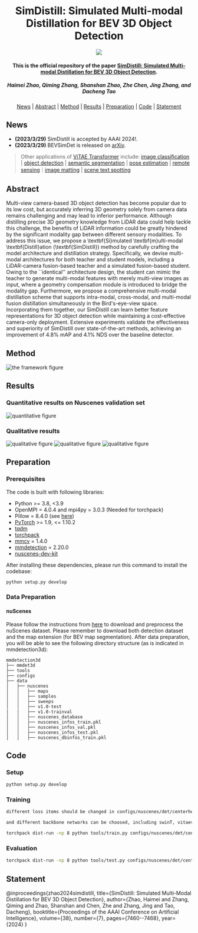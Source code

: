 <h1 align="center">SimDistill: Simulated Multi-modal Distillation for BEV 3D Object Detection</h1>
<p align="center">
<a href="https://arxiv.org/abs/2303.16818"><img  src="https://img.shields.io/badge/arXiv-Paper-<COLOR>.svg" ></a>
<h4 align="center">This is the official repository of the paper <a href="https://arxiv.org/abs/2303.16818">SimDistill: Simulated Multi-modal Distillation for BEV 3D Object Detection</a>.</h4>
<h5 align="center"><em>Haimei Zhao, Qiming Zhang, Shanshan Zhao, Zhe Chen, Jing Zhang, and Dacheng Tao</em></h5>
<p align="center">
  <a href="#news">News</a> |
  <a href="#abstract">Abstract</a> |
  <a href="#method">Method</a> |
  <a href="#results">Results</a> |
  <a href="#preparation">Preparation</a> |
  <a href="#code">Code</a> |
  <a href="#statement">Statement</a>
</p>

## News
- **(2023/3/29)** SimDistill is accepted by AAAI 2024!.
- **(2023/3/29)** BEVSimDet is released on [arXiv](https://arxiv.org/abs/2303.16818).

> Other applications of [ViTAE Transformer](https://github.com/ViTAE-Transformer/ViTAE-Transformer) include: [image classification](https://github.com/ViTAE-Transformer/ViTAE-Transformer/tree/main/Image-Classification) | [object detection](https://github.com/ViTAE-Transformer/ViTAE-Transformer/tree/main/Object-Detection) | [semantic segmentation](https://github.com/ViTAE-Transformer/ViTAE-Transformer/tree/main/Semantic-Segmentation) | [pose estimation](https://github.com/ViTAE-Transformer/ViTPose) | [remote sensing](https://github.com/ViTAE-Transformer/ViTAE-Transformer-Remote-Sensing)｜[image matting](https://github.com/ViTAE-Transformer/ViTAE-Transformer-Matting) | [scene text spotting](https://github.com/ViTAE-Transformer/ViTAE-Transformer-Scene-Text-Detection)


## Abstract

Multi-view camera-based 3D object detection has become popular due to its low cost, but accurately inferring 3D geometry solely from camera data remains challenging and may lead to inferior performance. Although distilling precise 3D geometry knowledge from LiDAR data could help tackle this challenge, the benefits of LiDAR information could be greatly hindered by the significant modality gap between different sensory modalities. To address this issue, we propose a \textbf{Si}mulated \textbf{m}ulti-modal \textbf{Distill}ation (\textbf{SimDistill}) method by carefully crafting the model architecture and distillation strategy. Specifically, we devise multi-modal architectures for both teacher and student models, including a LiDAR-camera fusion-based teacher and a simulated fusion-based student. Owing to the ``identical'' architecture design, the student can mimic the teacher to generate multi-modal features with merely multi-view images as input, where a geometry compensation module is introduced to bridge the modality gap. Furthermore, we propose a comprehensive multi-modal distillation scheme that supports intra-modal, cross-modal, and multi-modal fusion distillation simultaneously in the Bird's-eye-view space. Incorporating them together, our SimDistill can learn better feature representations for 3D object detection while maintaining a cost-effective camera-only deployment. Extensive experiments validate the effectiveness and superiority of SimDistill over state-of-the-art methods, achieving an improvement of 4.8\% mAP and 4.1\% NDS over the baseline detector.
## Method

![the framework figure](./figs/mainfigure.png "framework")
## Results

### Quantitative results on Nuscenes validation set
![quantitative figure](./figs/quantitative-results.png "quantitative-results")
### Qualitative results
![qualitative figure](./figs/visualization.png "visualization")
![qualitative figure](./figs/supplementary-lidar.png "supplementary-lidar")
![qualitative figure](./figs/supplementary-prediction1.png "supplementary-prediction1")
## Preparation

### Prerequisites

The code is built with following libraries:

- Python >= 3.8, \<3.9
- OpenMPI = 4.0.4 and mpi4py = 3.0.3 (Needed for torchpack)
- Pillow = 8.4.0 (see [here](https://github.com/mit-han-lab/bevfusion/issues/63))
- [PyTorch](https://github.com/pytorch/pytorch) >= 1.9, \<= 1.10.2
- [tqdm](https://github.com/tqdm/tqdm)
- [torchpack](https://github.com/mit-han-lab/torchpack)
- [mmcv](https://github.com/open-mmlab/mmcv) = 1.4.0
- [mmdetection](http://github.com/open-mmlab/mmdetection) = 2.20.0
- [nuscenes-dev-kit](https://github.com/nutonomy/nuscenes-devkit)

After installing these dependencies, please run this command to install the codebase:

```bash
python setup.py develop
```
### Data Preparation

#### nuScenes

Please follow the instructions from [here](https://github.com/open-mmlab/mmdetection3d/blob/master/docs/en/datasets/nuscenes_det.md) to download and preprocess the nuScenes dataset. Please remember to download both detection dataset and the map extension (for BEV map segmentation). After data preparation, you will be able to see the following directory structure (as is indicated in mmdetection3d):

```
mmdetection3d
├── mmdet3d
├── tools
├── configs
├── data
│   ├── nuscenes
│   │   ├── maps
│   │   ├── samples
│   │   ├── sweeps
│   │   ├── v1.0-test
|   |   ├── v1.0-trainval
│   │   ├── nuscenes_database
│   │   ├── nuscenes_infos_train.pkl
│   │   ├── nuscenes_infos_val.pkl
│   │   ├── nuscenes_infos_test.pkl
│   │   ├── nuscenes_dbinfos_train.pkl

```

## Code
### Setup
```bash
python setup.py develop
```
### Training
```bash
different loss items should be changed in configs/nuscenes/det/centerhead/lssfpn/camera/256x704/swint/convfuser.yaml

and different backbone networks can be choosed, including swinT, vitaev2, and bevformer in configs/nuscenes/det/centerhead/lssfpn/camera/256x704/

torchpack dist-run -np 8 python tools/train.py configs/nuscenes/det/centerhead/lssfpn/camera/256x704/swint/convfuser.yaml --data.samples_per_gpu 3 --max_epochs 20 --data.workers_per_gpu 6 --run-dir swinT-twobranchesloss --load_from ../bevfusion-main/pretrained/bevfusion-det.pth
```
### Evaluation
```bash
torchpack dist-run -np 8 python tools/test.py configs/nuscenes/det/centerhead/lssfpn/camera/256x704/swint/convfuser.yaml --xxx.pth --eval bbox
```

## Statement
@inproceedings{zhao2024simdistill,
title={SimDistill: Simulated Multi-Modal Distillation for BEV 3D Object Detection},
author={Zhao, Haimei and Zhang, Qiming and Zhao, Shanshan and Chen, Zhe and Zhang, Jing and Tao, Dacheng},
booktitle={Proceedings of the AAAI Conference on Artificial Intelligence},
volume={38},
number={7},
pages={7460--7468},
year={2024}
}

